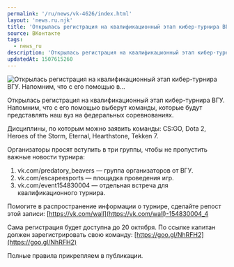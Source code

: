 ```yaml
---
permalink: '/ru/news/vk-4626/index.html'
layout: 'news.ru.njk'
title: 'Открылась регистрация на квалификационный этап кибер-турнира ВГУ. Напомним, что с его помощью в…'
source: ВКонтакте
tags:
  - news_ru
description: 'Открылась регистрация на квалификационный этап кибер-турнира ВГУ. Напомним, что с его помощью в…'
updatedAt: 1507615260
---
```

![Открылась регистрация на квалификационный этап кибер-турнира ВГУ. Напомним, что с его помощью в…](https://sun9-12.userapi.com/impf/c841124/v841124351/25125/--F9CtFphqQ.jpg?size=1280x720&quality=96&sign=2a09f0706d0e6af3bc95e766f5bdbeb0&c_uniq_tag=xWwUEdhP8rgMO4ELrT37gB2lhiCYdkQwpFID99XzbSo&type=album)

Открылась регистрация на квалификационный этап кибер-турнира ВГУ. Напомним, что с его помощью выберут команды, которые будут представлять наш вуз на федеральных соревнованиях.

Дисциплины, по которым можно заявить команды: CS:GO, Dota 2, Heroes of the Storm, Eternal, Hearthstone, Tekken 7.

Организаторы просят вступить в три группы, чтобы не пропустить важные новости турнира:
1. vk.com/predatory_beavers — группа организаторов от ВГУ.
2. vk.com/escapeesports — площадка проведения игр.
3. vk.com/event154830004 — отдельная встреча для квалификационного турнира.

Помогите в распространение информации о турнире, сделайте репост этой записи: [https://vk.com/wall](https://vk.com/wall)-154830004_4

Сама регистрация будет доступна до 20 октября. По ссылке капитан должен зарегистрировать свою команду: [https://goo.gl/NhRFH2](https://goo.gl/NhRFH2)

Полные правила прикрепляем в публикации.
